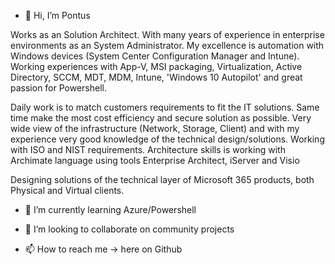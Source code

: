 - 👋 Hi, I’m Pontus
  
Works as an Solution Architect. With many years of experience in enterprise environments as an System Administrator. My excellence is automation with Windows devices (System Center Configuration Manager and Intune). 
Working experiences with App-V, MSI packaging, Virtualization, Active Directory, SCCM, MDT, MDM, Intune, 'Windows 10 Autopilot' and great passion for Powershell.

Daily work is to match customers requirements to fit the IT solutions. Same time make the most cost efficiency and secure solution as possible. Very wide view of the infrastructure (Network, Storage, Client) and with my experience very good knowledge of the technical design/solutions. Working with ISO and NIST requirements. Architecture skills is working with Archimate language using tools Enterprise Architect, iServer and Visio

Designing solutions of the technical layer of Microsoft 365 products, both Physical and Virtual clients.

- 🌱 I’m currently learning Azure/Powershell
  
- 💞️ I’m looking to collaborate on community projects
  
- 📫 How to reach me -> here on Github



<!---
wpontus/wpontus is a ✨ special ✨ repository because its `README.md` (this file) appears on your GitHub profile.
You can click the Preview link to take a look at your changes.
--->
